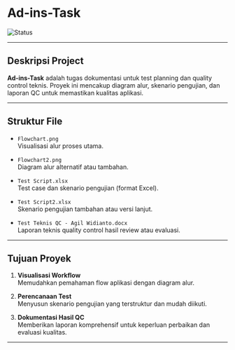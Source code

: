 # Ad-ins-Task

![Status](https://img.shields.io/badge/Status-Completed-success?style=flat-square)

---

## Deskripsi Project  
**Ad-ins-Task** adalah tugas dokumentasi untuk test planning dan quality control teknis. Proyek ini mencakup diagram alur, skenario pengujian, dan laporan QC untuk memastikan kualitas aplikasi.

---

## Struktur File

- `Flowchart.png`  
  Visualisasi alur proses utama.

- `Flowchart2.png`  
  Diagram alur alternatif atau tambahan.

- `Test Script.xlsx`  
  Test case dan skenario pengujian (format Excel).

- `Test Script2.xlsx`  
  Skenario pengujian tambahan atau versi lanjut.

- `Test Teknis QC - Agil Widianto.docx`  
  Laporan teknis quality control hasil review atau evaluasi.

---

## Tujuan Proyek

1. **Visualisasi Workflow**  
   Memudahkan pemahaman flow aplikasi dengan diagram alur.

2. **Perencanaan Test**  
   Menyusun skenario pengujian yang terstruktur dan mudah diikuti.

3. **Dokumentasi Hasil QC**  
   Memberikan laporan komprehensif untuk keperluan perbaikan dan evaluasi kualitas.

---
